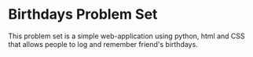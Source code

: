 # Birthdays Problem Set
This problem set is a simple web-application using python, html and CSS that allows people to log and remember friend's birthdays.
